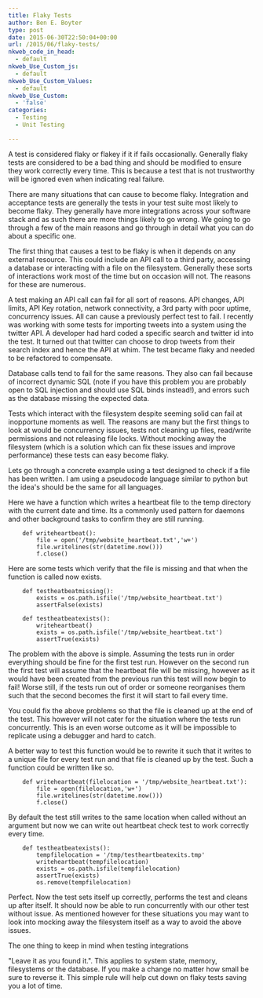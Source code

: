```yaml
---
title: Flaky Tests
author: Ben E. Boyter
type: post
date: 2015-06-30T22:50:04+00:00
url: /2015/06/flaky-tests/
nkweb_code_in_head:
  - default
nkweb_Use_Custom_js:
  - default
nkweb_Use_Custom_Values:
  - default
nkweb_Use_Custom:
  - 'false'
categories:
  - Testing
  - Unit Testing

---
```

A test is considered flaky or flakey if it if fails occasionally. Generally flaky tests are considered to be a bad thing and should be modified to ensure they work correctly every time. This is because a test that is not trustworthy will be ignored even when indicating real failure.

There are many situations that can cause to become flaky. Integration and acceptance tests are generally the tests in your test suite most likely to become flaky. They generally have more integrations across your software stack and as such there are more things likely to go wrong. We going to go through a few of the main reasons and go through in detail what you can do about a specific one.

The first thing that causes a test to be flaky is when it depends on any external resource. This could include an API call to a third party, accessing a database or interacting with a file on the filesystem. Generally these sorts of interactions work most of the time but on occasion will not. The reasons for these are numerous.

A test making an API call can fail for all sort of reasons. API changes, API limits, API Key rotation, network connectivity, a 3rd party with poor uptime, concurrency issues. All can cause a previously perfect test to fail. I recently was working with some tests for importing tweets into a system using the twitter API. A developer had hard coded a specific search and twitter id into the test. It turned out that twitter can choose to drop tweets from their search index and hence the API at whim. The test became flaky and needed to be refactored to compensate.

Database calls tend to fail for the same reasons. They also can fail because of incorrect dynamic SQL (note if you have this problem you are probably open to SQL injection and should use SQL binds instead!), and errors such as the database missing the expected data.

Tests which interact with the filesystem despite seeming solid can fail at inopportune moments as well. The reasons are many but the first things to look at would be concurrency issues, tests not cleaning up files, read/write permissions and not releasing file locks. Without mocking away the filesystem (which is a solution which can fix these issues and improve performance) these tests can easy become flaky.

Lets go through a concrete example using a test designed to check if a file has been written. I am using a pseudocode language similar to python but the idea's should be the same for all languages.

Here we have a function which writes a heartbeat file to the temp directory with the current date and time. Its a commonly used pattern for daemons and other background tasks to confirm they are still running.

    
        def writeheartbeat():
            file = open('/tmp/website_heartbeat.txt','w+')
            file.writelines(str(datetime.now()))
            f.close()
    

Here are some tests which verify that the file is missing and that when the function is called now exists.

    
        def testheatbeatmissing():
            exists = os.path.isfile('/tmp/website_heartbeat.txt')
            assertFalse(exists)
        
        def testheatbeatexists():
            writeheartbeat()
            exists = os.path.isfile('/tmp/website_heartbeat.txt')
            assertTrue(exists)
    

The problem with the above is simple. Assuming the tests run in order everything should be fine for the first test run. However on the second run the first test will assume that the heartbeat file will be missing, however as it would have been created from the previous run this test will now begin to fail! Worse still, if the tests run out of order or someone reorganises them such that the second becomes the first it will start to fail every time.

You could fix the above problems so that the file is cleaned up at the end of the test. This however will not cater for the situation where the tests run concurrently. This is an even worse outcome as it will be impossible to replicate using a debugger and hard to catch.

A better way to test this function would be to rewrite it such that it writes to a unique file for every test run and that file is cleaned up by the test. Such a function could be written like so.

    
        def writeheartbeat(filelocation = '/tmp/website_heartbeat.txt'):
            file = open(filelocation,'w+')
            file.writelines(str(datetime.now()))
            f.close()
    

By default the test still writes to the same location when called without an argument but now we can write out heartbeat check test to work correctly every time.

    
        def testheatbeatexists():
            tempfilelocation = '/tmp/testheartbeatexits.tmp'
            writeheartbeat(tempfilelocation)
            exists = os.path.isfile(tempfilelocation)
            assertTrue(exists)
            os.remove(tempfilelocation)
    

Perfect. Now the test sets itself up correctly, performs the test and cleans up after itself. It should now be able to run concurrently with our other test without issue. As mentioned however for these situations you may want to look into mocking away the filesystem itself as a way to avoid the above issues.

The one thing to keep in mind when testing integrations

"Leave it as you found it.". This applies to system state, memory, filesystems or the database. If you make a change no matter how small be sure to reverse it. This simple rule will help cut down on flaky tests saving you a lot of time.